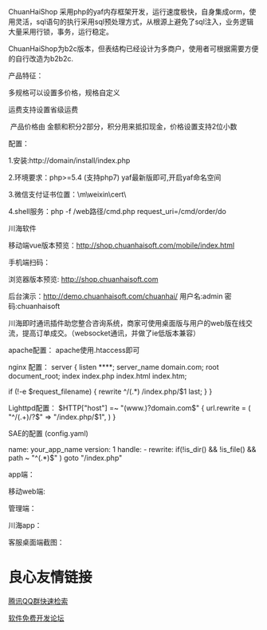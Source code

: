 ﻿
ChuanHaiShop 采用php的yaf内存框架开发，运行速度极快，自身集成orm，使用灵活，sql语句的执行采用sql预处理方式，从根源上避免了sql注入，业务逻辑大量采用行锁，事务，运行稳定。

ChuanHaiShop为b2c版本，但表结构已经设计为多商户，使用者可根据需要方便的自行改造为b2b2c.

产品特征：

  多规格可以设置多价格，规格自定义

  运费支持设置省级运费
  
  产品价格由 金额和积分2部分，积分用来抵扣现金，价格设置支持2位小数
  
  

配置：

1.安装:http://domain/install/index.php

2.环境要求：php>=5.4 (支持php7) yaf最新版即可,开启yaf命名空间

3.微信支付证书位置：\m\weixin\cert\

4.shell服务：php -f /web路径/cmd.php request_uri=/cmd/order/do

 川海软件 

移动端vue版本预览：http://shop.chuanhaisoft.com/mobile/index.html

手机端扫码：

 

浏览器版本预览:   http://shop.chuanhaisoft.com


后台演示：http://demo.chuanhaisoft.com/chuanhai/
用户名:admin 密码:chuanhaisoft

川海即时通讯插件助您整合咨询系统，商家可使用桌面版与用户的web版在线交流，提高订单成交。（websocket通讯，并做了ie低版本兼容）

apache配置： 
apache使用.htaccess即可

nginx 配置：
server { 
  listen ****; 
  server_name  domain.com; 
  root   document_root; 
  index  index.php index.html index.htm; 
 
  if (!-e $request_filename) { 
    rewrite ^/(.*)  /index.php/$1 last; 
  } 
} 

 Lighttpd配置：
 $HTTP["host"] =~ "(www.)?domain.com$" { 
  url.rewrite = ( 
     "^/(.+)/?$"  => "/index.php/$1", 
  ) 
} 

 SAE的配置 (config.yaml)
 
 name: your_app_name 
version: 1 
handle: 
    - rewrite: if(!is_dir() && !is_file() && path ~ "^(.*)$" ) goto "/index.php" 
    
 
 

app端：


 
 
 
 
 
 
移动web端:


 
 
 
 
 
 
 
 
 
 
 


管理端：


 
 
 
 川海app：
 
 客服桌面端截图：
 
 



 # 良心友情链接

[腾讯QQ群快速检索](http://u.720life.cn/s/8cf73f7c)

[软件免费开发论坛](http://u.720life.cn/s/bbb01dc0)